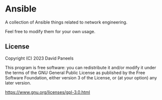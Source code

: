 # Ansible

A collection of Ansible things related to network engineering.

Feel free to modify them for your own usage.


## License

Copyright (C) 2023 David Paneels

This program is free software: you can redistribute it and/or modify
it under the terms of the GNU General Public License as published by
the Free Software Foundation, either version 3 of the License, or
(at your option) any later version.

https://www.gnu.org/licenses/gpl-3.0.html
